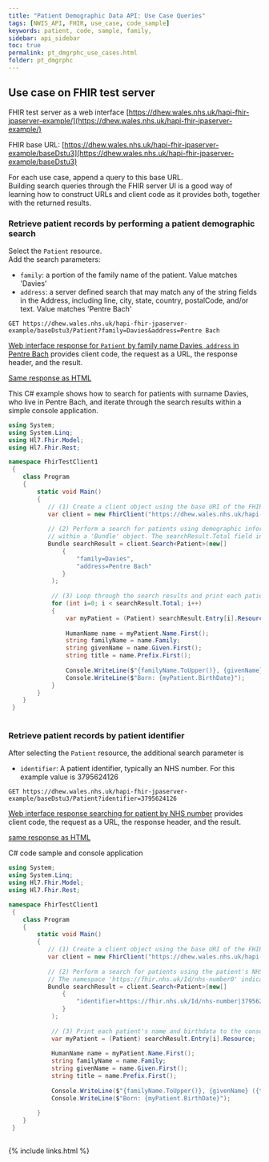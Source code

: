 ```yaml
---
title: "Patient Demographic Data API: Use Case Queries"
tags: [NWIS_API, FHIR, use_case, code_sample]
keywords: patient, code, sample, family, 
sidebar: api_sidebar
toc: true
permalink: pt_dmgrphc_use_cases.html
folder: pt_dmgrphc
---
```


## Use case on FHIR test server 

FHIR test server as a web interface [https://dhew.wales.nhs.uk/hapi-fhir-jpaserver-example/](https://dhew.wales.nhs.uk/hapi-fhir-jpaserver-example/) 

FHIR base URL: [https://dhew.wales.nhs.uk/hapi-fhir-jpaserver-example/baseDstu3](https://dhew.wales.nhs.uk/hapi-fhir-jpaserver-example/baseDstu3)

For each use case, append a query to this base URL.  
Building search queries through the FHIR server UI is a good way of learning how to construct URLs and client code as it provides both, together with the returned results.

### Retrieve patient records by performing a patient demographic search

Select the `Patient` resource.  
Add the search parameters:  
* `family`: a portion of the family name of the patient. Value matches 'Davies'
* `address`: a server defined search that may match any of the string fields in the Address, including line, city, state, country, postalCode, and/or text. Value matches 'Pentre Bach'

````
GET https://dhew.wales.nhs.uk/hapi-fhir-jpaserver-example/baseDstu3/Patient?family=Davies&address=Pentre Bach

````

[Web interface response for `Patient` by family name Davies, `address` in Pentre Bach](https://dhew.wales.nhs.uk/hapi-fhir-jpaserver-example/search?serverId=home&_summary=&resource=Patient&param.0.qualifier=&param.0.0=Davies&param.0.name=family&param.0.type=string&param.1.qualifier=&param.1.0=Pentre+Bach&param.1.name=address&param.1.type=string&sort_by=&sort_direction=&resource-search-limit=&pretty=) provides client code, the request as a URL, the response header, and the result.

[Same response as HTML](https://dhew.wales.nhs.uk/hapi-fhir-jpaserver-example/baseDstu3/Patient?family=davies&address=pentre%20bach&_format=html/xml)

This C# example shows how to search for patients with surname Davies, who live in Pentre
Bach, and iterate through the search results within a simple console application.

````c#
using System;
using System.Linq;
using Hl7.Fhir.Model;
using Hl7.Fhir.Rest;

namespace FhirTestClient1
 {
    class Program
    {
        static void Main()
        {
           // (1) Create a client object using the base URI of the FHIR API
           var client = new FhirClient("https://dhew.wales.nhs.uk/hapi-fhir-jpaserver-example/baseDstu3");
           
           // (2) Perform a search for patients using demographic information. Search results are contained
           // within a 'Bundle' object. The searchResult.Total field indicates the number of results returned
           Bundle searchResult = client.Search<Patient>(new[]
               {
                   "family=Davies",
                   "address=Pentre Bach"
               }
            );
            
            // (3) Loop through the search results and print each patient's name and birthdata to the console
            for (int i=0; i < searchResult.Total; i++)
            {
                var myPatient = (Patient) searchResult.Entry[i].Resource;
                
                HumanName name = myPatient.Name.First();
                string familyName = name.Family;
                string givenName = name.Given.First();
                string title = name.Prefix.First();
                
                Console.WriteLine($"{familyName.ToUpper()}, {givenName} ({title});
                Console.WriteLine($"Born: {myPatient.BirthDate}");
            }
        }
    }
 } 
 
````


### Retrieve patient records by patient identifier

After selecting the `Patient` resource, the additional search parameter is

* `identifier`: A patient identifier, typically an NHS number. For this example value is 3795624126

````
GET https://dhew.wales.nhs.uk/hapi-fhir-jpaserver-example/baseDstu3/Patient?identifier=3795624126
````

[Web interface response searching for patient by NHS number](https://dhew.wales.nhs.uk/hapi-fhir-jpaserver-example/search?serverId=home&pretty=false&resource=Patient&param.0.0=&param.0.1=3795624126&param.0.name=identifier&param.0.type=token&sort_by=&sort_direction=&resource-search-limit=) provides client code, the request as a URL, the response header, and the result.

[same response as HTML](https://dhew.wales.nhs.uk/hapi-fhir-jpaserver-example/baseDstu3/Patient?identifier=3795624126)


C# code sample and console application

````c#
using System;
using System.Linq;
using Hl7.Fhir.Model;
using Hl7.Fhir.Rest;

namespace FhirTestClient1
 {
    class Program
    {
        static void Main()
        {
           // (1) Create a client object using the base URI of the FHIR API
           var client = new FhirClient("https://dhew.wales.nhs.uk/hapi-fhir-jpaserver-example/baseDstu3");
           
           // (2) Perform a search for patients using the patient's NHS number. 
           // The namespace 'https://fhir.nhs.uk/Id/nhs-number0' indicates an NHS number identifier
           Bundle searchResult = client.Search<Patient>(new[]
               {
                   "identifier=https://fhir.nhs.uk/Id/nhs-number|3795624126",
               }
            );
            
            // (3) Print each patient's name and birthdata to the console
            var myPatient = (Patient) searchResult.Entry[i].Resource;
                
            HumanName name = myPatient.Name.First();
            string familyName = name.Family;
            string givenName = name.Given.First();
            string title = name.Prefix.First();
                
            Console.WriteLine($"{familyName.ToUpper()}, {givenName} ({title});
            Console.WriteLine($"Born: {myPatient.BirthDate}");
            
        }
    }
 } 
 
````

{% include links.html %}